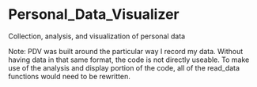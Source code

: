 # Personal_Data_Visualizer
Collection, analysis, and visualization of personal data

Note: PDV was built around the particular way I record my data. Without having data in that same format, the code is not directly useable. To make use of the analysis and display portion of the code, all of the read_data functions would need to be rewritten.
